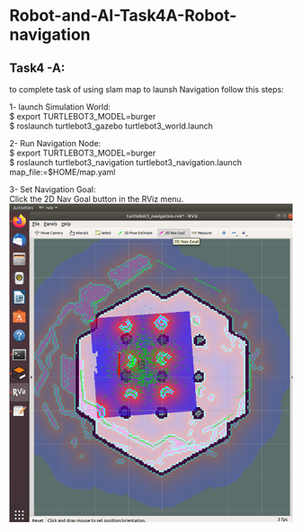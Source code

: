 # Robot-and-AI-Task4A-Robot-navigation
<h2>Task4 -A:</h2>
<p>to complete task of using slam map to launsh Navigation follow this steps:</p>


<p1>1- launch Simulation World:<br>
$ export TURTLEBOT3_MODEL=burger<br>
$ roslaunch turtlebot3_gazebo turtlebot3_world.launch<br>

2- Run Navigation Node:<br>
   $ export TURTLEBOT3_MODEL=burger<br>
   $ roslaunch turtlebot3_navigation turtlebot3_navigation.launch map_file:=$HOME/map.yaml<br>

3- Set Navigation Goal:<br>
   Click the 2D Nav Goal button in the RViz menu.
   ![](/task4-a.png)
   
  </p>
  

